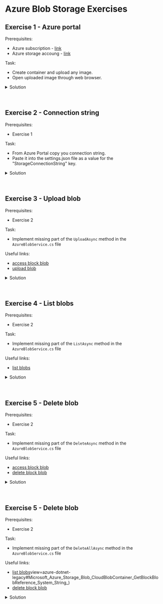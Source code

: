 # Azure Blob Storage Exercises

## Exercise 1 - Azure portal
Prerequisites: 
- Azure subscription - [link](https://azure.microsoft.com/free/?WT.mc_id=A261C142F "Free account")
- Azure storage accoung - [link](https://docs.microsoft.com/en-us/azure/storage/common/storage-account-create?tabs=azure-portal "Create storage account")
  
Task: 
- Create container and upload any image.
- Open uploaded image through web browser.

<details>
<summary>Solution</summary>

- Go to Azure Portal.
- Go to Storage Explorer.
- Select storage account you created.
- Right click on Blob containers menu item. Thank select Create blob container option.
- Enter name e.g. images. Select public access level (Blob is enough for this exercise).
- Refresh view. Select created container. Click upload and upload an image.
- Select uploaded blob. Click ```Copy URL``` button. 
- Paste url in web browser. Look at you wonderful blob :)
</details>

<br/>
<br/>

## Exercise 2 - Connection string
Prerequisites:
- Exercise 1

Task:
- From Azure Portal copy you connection string.
- Paste it into the settings.json file as a value for the "StorageConnectionString" key.
  
<details>
<summary>Solution</summary>

- Go to Azure Portal.
- Go to Storage accounts. Select you storage account.
- Click the "Access keys" menu item in "Security + networking section".
- Click show keys.
- Cope key1 Connection string value.
- Paste copied string into the settings.json file as a value for the "StorageConnectionString" key.
</details>

<br/>
<br/>

## Exercise 3 - Upload blob
Prerequisites:
- Exercise 2

Task:
- Implement missing part of the ```UploadAsync``` method in the ```AzureBlobService.cs``` file

Useful links:
- [access block blob](https://docs.microsoft.com/en-us/dotnet/api/microsoft.azure.storage.blob.cloudblobcontainer.getblockblobreference?view=azure-dotnet-legacy#Microsoft_Azure_Storage_Blob_CloudBlobContainer_GetBlockBlobReference_System_String_)
- [upload blob](https://docs.microsoft.com/en-us/dotnet/api/microsoft.azure.storage.blob.cloudblockblob.uploadfromstreamasync?view=azure-dotnet-legacy#Microsoft_Azure_Storage_Blob_CloudBlockBlob_UploadFromStreamAsync_System_IO_Stream_)
  
<details>
<summary>Solution</summary>

```c#
var blob = blobContainer.GetBlockBlobReference(file.FileName);
using (var stream = file.OpenReadStream())
{
    await blob.UploadFromStreamAsync(stream);
}
```
</details>

<br/>
<br/>

## Exercise 4 - List blobs
Prerequisites:
- Exercise 2

Task:
- Implement missing part of the ```ListAsync``` method in the ```AzureBlobService.cs``` file

Useful links:
- [list blobs](https://docs.microsoft.com/en-us/dotnet/api/microsoft.azure.storage.blob.cloudblobcontainer.listblobssegmentedasync?view=azure-dotnet-legacy#Microsoft_Azure_Storage_Blob_CloudBlobContainer_ListBlobsSegmentedAsync_Microsoft_Azure_Storage_Blob_BlobContinuationToken_)
  
<details>
<summary>Solution</summary>

```c#
BlobContinuationToken blobContinuationToken = null;
do
{
	var response = await blobContainer.ListBlobsSegmentedAsync(blobContinuationToken);
	foreach (IListBlobItem blob in response.Results)
    {
	    if (blob.GetType() == typeof(CloudBlockBlob))
			allBlobs.Add(blob.Uri);
	}
	blobContinuationToken = response.ContinuationToken;
} while (blobContinuationToken != null);
```
</details>

<br/>
<br/>

## Exercise 5 - Delete blob
Prerequisites:
- Exercise 2

Task:
- Implement missing part of the ```DeleteAsync``` method in the ```AzureBlobService.cs``` file

Useful links:
- [access block blob](https://docs.microsoft.com/en-us/dotnet/api/microsoft.azure.storage.blob.cloudblobcontainer.getblockblobreference?view=azure-dotnet-legacy#Microsoft_Azure_Storage_Blob_CloudBlobContainer_GetBlockBlobReference_System_String_)
- [delete block blob](https://docs.microsoft.com/en-us/dotnet/api/microsoft.azure.storage.blob.cloudblob.deleteifexistsasync?view=azure-dotnet-legacy#Microsoft_Azure_Storage_Blob_CloudBlob_DeleteIfExistsAsync)
  
<details>
<summary>Solution</summary>

```c#
Uri uri = new Uri(fileUri);
string filename = Path.GetFileName(uri.LocalPath);

var blob = blobContainer.GetBlockBlobReference(filename);
await blob.DeleteIfExistsAsync();
```
</details>

<br/>
<br/>

## Exercise 5 - Delete blob
Prerequisites:
- Exercise 2

Task:
- Implement missing part of the ```DeleteAllAsync``` method in the ```AzureBlobService.cs``` file

Useful links:
- [list blobs](https://docs.microsoft.com/en-us/dotnet/api/microsoft.azure.storage.blob.cloudblobcontainer.listblobssegmentedasync?view=azure-dotnet-legacy#Microsoft_Azure_Storage_Blob_CloudBlobContainer_ListBlobsSegmentedAsync_Microsoft_Azure_Storage_Blob_BlobContinuationToken_)view=azure-dotnet-legacy#Microsoft_Azure_Storage_Blob_CloudBlobContainer_GetBlockBlobReference_System_String_)
- [delete block blob](https://docs.microsoft.com/en-us/dotnet/api/microsoft.azure.storage.blob.cloudblob.deleteifexistsasync?view=azure-dotnet-legacy#Microsoft_Azure_Storage_Blob_CloudBlob_DeleteIfExistsAsync)
  
<details>
<summary>Solution</summary>

```c#
BlobContinuationToken blobContinuationToken = null;
do
{
	var response = await blobContainer.ListBlobsSegmentedAsync(blobContinuationToken);
	foreach (IListBlobItem blob in response.Results)
	{
		if (blob.GetType() == typeof(CloudBlockBlob))
			await((CloudBlockBlob)blob).DeleteIfExistsAsync();
	}
	blobContinuationToken = response.ContinuationToken;
} while (blobContinuationToken != null);
```
</details>